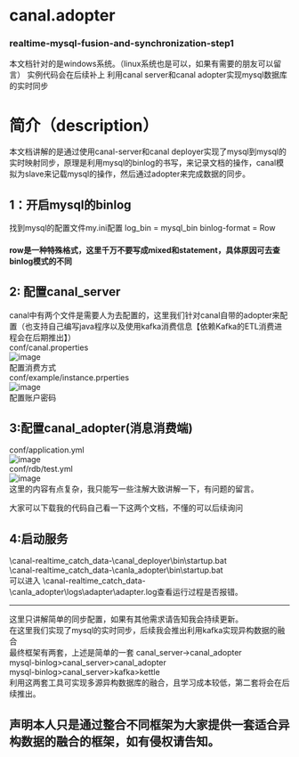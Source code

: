 # canal.adopter
### realtime-mysql-fusion-and-synchronization-step1
本文档针对的是windows系统。（linux系统也是可以，如果有需要的朋友可以留言）
实例代码会在后续补上
利用canal server和canal adopter实现mysql数据库的实时同步
# 简介（description）
本文档讲解的是通过使用canal-server和canal deployer实现了mysql到mysql的实时映射同步，原理是利用mysql的binlog的书写，来记录文档的操作，canal模拟为slave来记载mysql的操作，然后通过adopter来完成数据的同步。
## 1：开启mysql的binlog
找到mysql的配置文件my.ini配置
log_bin = mysql_bin
binlog-format = Row
#### row是一种特殊格式，这里千万不要写成mixed和statement，具体原因可去查binlog模式的不同
## 2: 配置canal_server
canal中有两个文件是需要人为去配置的，这里我们针对canal自带的adopter来配置（也支持自己编写java程序以及使用kafka消费信息【依赖Kafka的ETL消费进程会在后期推出】）</br>
conf/canal.properties </br>
![image](https://user-images.githubusercontent.com/52804241/127943049-63b0f70f-b44b-4d12-970b-754331f13a1a.png)</br>
配置消费方式 </br>
conf/example/instance.prperties</br>
![image](https://user-images.githubusercontent.com/52804241/127943116-32e1cdc0-0100-4d2f-949a-7210954e5334.png)</br>
配置账户密码</br>

## 3:配置canal_adopter(消息消费端)</br>
conf/application.yml</br>
![image](https://user-images.githubusercontent.com/52804241/127944205-d14e560e-37c7-45c8-a732-4ee465635fd9.png)</br>
conf/rdb/test.yml</br>
![image](https://user-images.githubusercontent.com/52804241/127944373-04071cae-f889-4e60-bda7-60e58b0f10a3.png)</br>
这里的内容有点复杂，我只能写一些注解大致讲解一下，有问题的留言。

大家可以下载我的代码自己看一下这两个文档，不懂的可以后续询问</br>

## 4:启动服务
\canal-realtime_catch_data-\canal_deployer\bin\startup.bat</br>
\canal-realtime_catch_data-\canla_adopter\bin\startup.bat</br>
可以进入 \canal-realtime_catch_data-\canla_adopter\logs\adapter\adapter.log查看运行过程是否报错。</br>
<hr>
这里只讲解简单的同步配置，如果有其他需求请告知我会持续更新。</br>
在这里我们实现了mysql的实时同步，后续我会推出利用kafka实现异构数据的融合</br>
最终框架有两套，上述是简单的一套 canal_server->canal_adopter</br>
mysql-binlog>canal_server>canal_adopter</br>
mysql-binlog>canal_server>kafka>kettle</br>
利用这两套工具可实现多源异构数据库的融合，且学习成本较低，第二套将会在后续推出。</br>

## 声明本人只是通过整合不同框架为大家提供一套适合异构数据的融合的框架，如有侵权请告知。
